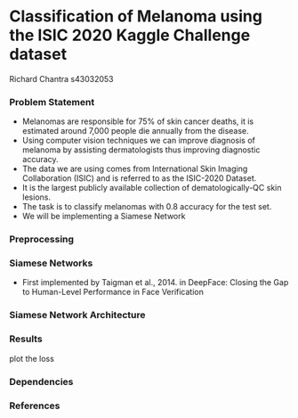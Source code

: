 # Classification of Melanoma using the ISIC 2020 Kaggle Challenge dataset

Richard Chantra s43032053

### Problem Statement

- Melanomas are responsible for 75% of skin cancer deaths, it is estimated around 7,000 people die annually from the disease.
- Using computer vision techniques we can improve diagnosis of melanoma by assisting dermatologists thus improving diagnostic accuracy.
- The data we are using comes from International Skin Imaging Collaboration (ISIC) and is referred to as the ISIC-2020 Dataset.
- It is the largest publicly available collection of dematologically-QC skin lesions.
- The task is to classify melanomas with 0.8 accuracy for the test set.
- We will be implementing a Siamese Network

### Preprocessing

### Siamese Networks

- First implemented by Taigman et al., 2014. in DeepFace: Closing the Gap to Human-Level Performance in Face Verification


### Siamese Network Architecture

### Results

plot the loss

### Dependencies

### References